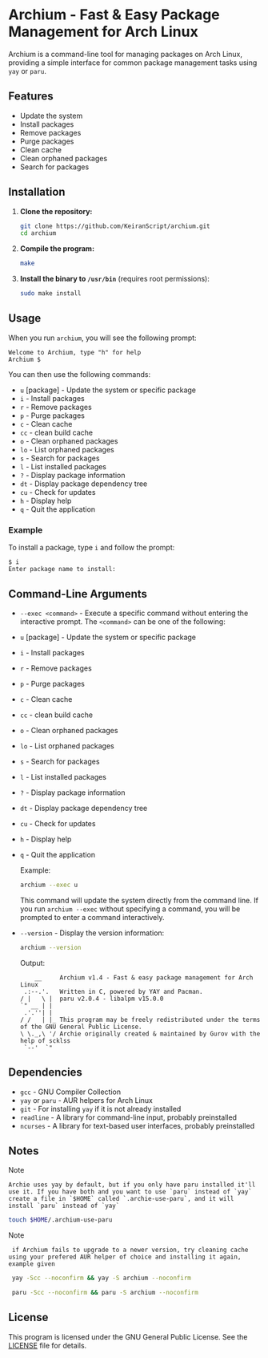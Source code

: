 # Archium - Fast & Easy Package Management for Arch Linux

Archium is a command-line tool for managing packages on Arch Linux, providing a simple interface for common package management tasks using `yay` or `paru`.

## Features

- Update the system
- Install packages
- Remove packages
- Purge packages
- Clean cache
- Clean orphaned packages
- Search for packages

## Installation

1. **Clone the repository:**

    ```sh
    git clone https://github.com/KeiranScript/archium.git
    cd archium
    ```

2. **Compile the program:**

    ```sh
    make
    ```

3. **Install the binary to `/usr/bin`** (requires root permissions):

    ```sh
    sudo make install
    ```

## Usage

When you run `archium`, you will see the following prompt:
```
Welcome to Archium, type "h" for help
Archium $
```

You can then use the following commands:

- `u` [package] - Update the system or specific package
- `i`         - Install packages
- `r`         - Remove packages
- `p`         - Purge packages
- `c`         - Clean cache
- `cc`        - clean build cache
- `o`         - Clean orphaned packages
- `lo`        - List orphaned packages
- `s`         - Search for packages
- `l`         - List installed packages
- `?`         - Display package information
- `dt`        - Display package dependency tree
- `cu`        - Check for updates
- `h`         - Display help
- `q`         - Quit the application

### Example

To install a package, type `i` and follow the prompt:

 ```
 $ i
 Enter package name to install:
 ```

## Command-Line Arguments

- `--exec <command>` - Execute a specific command without entering the interactive prompt. The `<command>` can be one of the following:


- `u` [package] - Update the system or specific package
- `i`         - Install packages
- `r`         - Remove packages
- `p`         - Purge packages
- `c`         - Clean cache
- `cc`        - clean build cache
- `o`         - Clean orphaned packages
- `lo`        - List orphaned packages
- `s`         - Search for packages
- `l`         - List installed packages
- `?`         - Display package information
- `dt`        - Display package dependency tree
- `cu`        - Check for updates
- `h`         - Display help
- `q`         - Quit the application

   Example:

   ```sh
   archium --exec u
   ```

   This command will update the system directly from the command line. If you run `archium --exec` without specifying a command, you will be prompted to enter a command interactively.

- `--version` - Display the version information:

    ```sh
    archium --version
    ```

    Output:

    ```
        __     Archium v1.4 - Fast & easy package management for Arch Linux
     .:--.'.   Written in C, powered by YAY and Pacman.
    / |   \ |  paru v2.0.4 - libalpm v15.0.0
    `" __ | |  
     .'.''| |  
    / /   | |_ This program may be freely redistributed under the terms of the GNU General Public License.
    \ \._,\ '/ Archie originally created & maintained by Gurov with the help of scklss
     `--'  `"  
    ```

## Dependencies

- `gcc` - GNU Compiler Collection
- `yay` or `paru` - AUR helpers for Arch Linux
- `git` - For installing `yay` if it is not already installed
- `readline` - A library for command-line input, probably preinstalled
- `ncurses` - A library for text-based user interfaces, probably preinstalled

## Notes
> [!NOTE]
    Archie uses yay by default, but if you only have paru installed it'll use it. If you have both and you want to use `paru` instead of `yay` create a file in `$HOME` called `.archie-use-paru`, and it will install `paru` instead of `yay`

```sh
touch $HOME/.archium-use-paru
```

> [!NOTE]
     if Archium fails to upgrade to a newer version, try cleaning cache using your prefered AUR helper of choice and installing it again, example given
```sh
 yay -Scc --noconfirm && yay -S archium --noconfirm

 paru -Scc --noconfirm && paru -S archium --noconfirm
```

## License

This program is licensed under the GNU General Public License. See the [LICENSE](https://gurov.likes.cat/6ppr9lvz.mp4) file for details.

